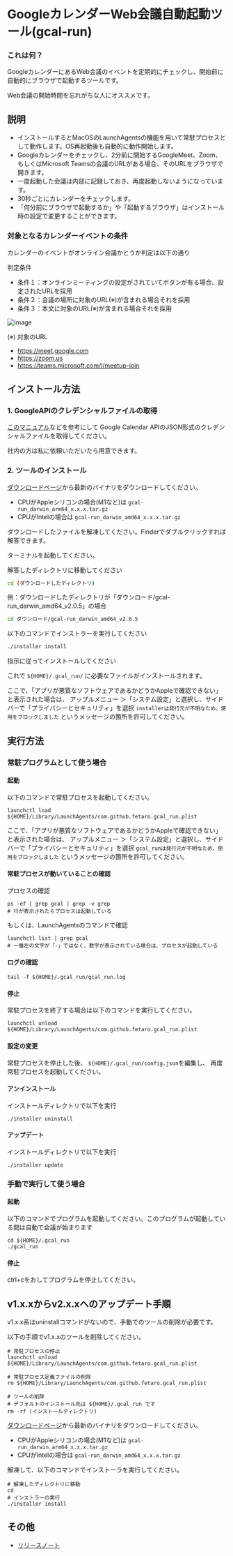 GoogleカレンダーWeb会議自動起動ツール(gcal-run)
======================

### これは何？

GoogleカレンダーにあるWeb会議のイベントを定期的にチェックし、開始前に自動的にブラウザで起動するツールです。

Web会議の開始時間を忘れがちな人にオススメです。

## 説明

* インストールするとMacOSのLaunchAgentsの機能を用いて常駐プロセスとして動作します。OS再起動後も自動的に動作開始します。
* Googleカレンダーをチェックし、2分前に開始するGoogleMeet、Zoom、もしくはMicrosoft Teamsの会議のURLがある場合、そのURLをブラウザで開きます。
* 一度起動した会議は内部に記録しておき、再度起動しないようになっています。
* 30秒ごとにカレンダーをチェックします。
* 「何分前にブラウザで起動するか」や「起動するブラウザ」はインストール時の設定で変更することができます。

### 対象となるカレンダーイベントの条件

カレンダーのイベントがオンライン会議かとうか判定は以下の通り

判定条件

* 条件１：オンラインミーティングの設定がされていてボタンが有る場合、設定されたURLを採用
* 条件２：会議の場所に対象のURL(※)が含まれる場合それを採用
* 条件３：本文に対象のURL(※)が含まれる場合それを採用

 ![image](doc/1.png)

(※) 対象のURL

* https://meet.google.com
* https://zoom.us
* https://teams.microsoft.com/l/meetup-join


## インストール方法

### 1. GoogleAPIのクレデンシャルファイルの取得

[このマニュアル](https://github.com/fetaro/gcal-run/wiki/how_to_get_google_calendar_api_credential_file)などを参考にして
Google Calendar APIのJSON形式のクレデンシャルファイルを取得してください。

社内の方は私に依頼いただいたら用意できます。

### 2. ツールのインストール

[ダウンロードページ](https://github.com/fetaro/gcal-run/releases)から最新のバイナリをダウンロードしてください。

* CPUがAppleシリコンの場合(M1など)は `gcal-run_darwin_arm64_x.x.x.tar.gz`
* CPUがIntelの場合は `gcal-run_darwin_amd64_x.x.x.tar.gz`

ダウンロードしたファイルを解凍してください。Finderでダブルクリックすれば解答できます。

ターミナルを起動してください。

解答したディレクトリに移動してください
```bash
cd (ダウンロードしたディレクトリ)
```

例：ダウンロードしたディレクトリが「ダウンロード/gcal-run_darwin_amd64_v2.0.5」の場合

```bash
cd ダウンロード/gcal-run_darwin_amd64_v2.0.5
```

以下のコマンドでインストラーを実行してください

```bash
./installer install
```

指示に従ってインストールしてください

これで `${HOME}/.gcal_run/` に必要なファイルがインストールされます。


ここで、「アプリが悪質なソフトウェアであるかどうかAppleで確認できない」と表示された場合は、
アップルメニュー  ＞「システム設定」と選択し、サイドバーで「プライバシーとセキュリティ」を選択
`installerは発行元が不明なため、使用をブロックしました` というメッセージの箇所を許可してください。

## 実行方法

### 常駐プログラムとして使う場合

#### 起動

以下のコマンドで常駐プロセスを起動してください。
```text
launchctl load ${HOME}/Library/LaunchAgents/com.github.fetaro.gcal_run.plist
```

ここで、「アプリが悪質なソフトウェアであるかどうかAppleで確認できない」と表示された場合は、
アップルメニュー  ＞「システム設定」と選択し、サイドバーで「プライバシーとセキュリティ」を選択
`gcal_runは発行元が不明なため、使用をブロックしました` というメッセージの箇所を許可してください。

#### 常駐プロセスが動いていることの確認
プロセスの確認
```
ps -ef | grep gcal | grep -v grep
# 行が表示されたらプロセスは起動している
```

もしくは、LaunchAgentsのコマンドで確認
```
launchctl list | grep gcal
# 一番左の文字が「-」ではなく、数字が表示されている場合は、プロセスが起動している
```

#### ログの確認
```
tail -f ${HOME}/.gcal_run/gcal_run.log
```

#### 停止

常駐プロセスを終了する場合は以下のコマンドを実行してください。
```text
launchctl unload ${HOME}/Library/LaunchAgents/com.github.fetaro.gcal_run.plist
```

#### 設定の変更
常駐プロセスを停止した後、
`${HOME}/.gcal_run/config.json`を編集し、
再度常駐プロセスを起動してください。


#### アンインストール

インストールディレクトリで以下を実行
```text
./installer uninstall 
```


#### アップデート
インストールディレクトリで以下を実行
```text
./installer update 
```


### 手動で実行して使う場合

#### 起動

以下のコマンドでプログラムを起動してください。このプログラムが起動している間は自動で会議が始まります
```text
cd ${HOME}/.gcal_run
./gcal_run
```

#### 停止

ctrl+cをおしてプログラムを停止してください。

## v1.x.xからv2.x.xへのアップデート手順

v1.x.x系はuninstallコマンドがないので、手動でのツールの削除が必要です。

以下の手順でv1.x.xのツールを削除してください。
```text
# 常駐プロセスの停止
launchctl unload ${HOME}/Library/LaunchAgents/com.github.fetaro.gcal_run.plist

# 常駐プロセス定義ファイルの削除
rm ${HOME}/Library/LaunchAgents/com.github.fetaro.gcal_run.plist

# ツールの削除
# デフォルトのインストール先は ${HOME}/.gcal_run です
rm -rf (インストールディレクトリ)

```

[ダウンロードページ](https://github.com/fetaro/gcal-run/releases)から最新のバイナリをダウンロードしてください。

* CPUがAppleシリコンの場合(M1など)は `gcal-run_darwin_arm64_x.x.x.tar.gz`
* CPUがIntelの場合は `gcal-run_darwin_amd64_x.x.x.tar.gz`

解凍して、以下のコマンドでインストーラを実行してください。
```text
# 解凍したディレクトリに移動
cd 
# インストラーの実行
./installer install
```

## その他

- [リリースノート](RELEASE_NOTE.md)
